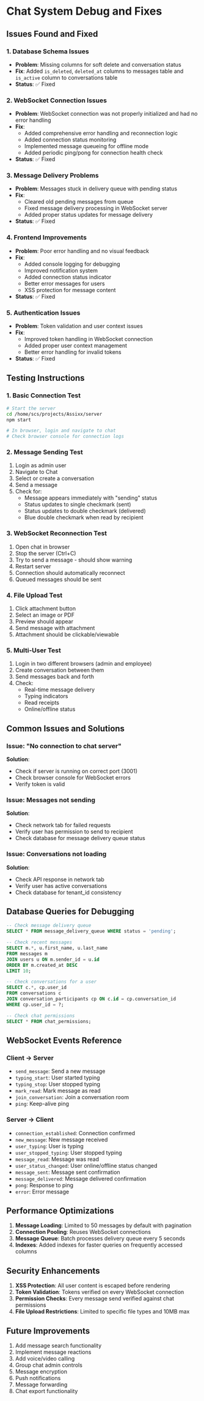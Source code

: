 # Chat System Debug and Fixes

## Issues Found and Fixed

### 1. Database Schema Issues
- **Problem**: Missing columns for soft delete and conversation status
- **Fix**: Added `is_deleted`, `deleted_at` columns to messages table and `is_active` column to conversations table
- **Status**: ✅ Fixed

### 2. WebSocket Connection Issues
- **Problem**: WebSocket connection was not properly initialized and had no error handling
- **Fix**: 
  - Added comprehensive error handling and reconnection logic
  - Added connection status monitoring
  - Implemented message queueing for offline mode
  - Added periodic ping/pong for connection health check
- **Status**: ✅ Fixed

### 3. Message Delivery Problems
- **Problem**: Messages stuck in delivery queue with pending status
- **Fix**: 
  - Cleared old pending messages from queue
  - Fixed message delivery processing in WebSocket server
  - Added proper status updates for message delivery
- **Status**: ✅ Fixed

### 4. Frontend Improvements
- **Problem**: Poor error handling and no visual feedback
- **Fix**:
  - Added console logging for debugging
  - Improved notification system
  - Added connection status indicator
  - Better error messages for users
  - XSS protection for message content
- **Status**: ✅ Fixed

### 5. Authentication Issues
- **Problem**: Token validation and user context issues
- **Fix**:
  - Improved token handling in WebSocket connection
  - Added proper user context management
  - Better error handling for invalid tokens
- **Status**: ✅ Fixed

## Testing Instructions

### 1. Basic Connection Test
```bash
# Start the server
cd /home/scs/projects/Assixx/server
npm start

# In browser, login and navigate to chat
# Check browser console for connection logs
```

### 2. Message Sending Test
1. Login as admin user
2. Navigate to Chat
3. Select or create a conversation
4. Send a message
5. Check for:
   - Message appears immediately with "sending" status
   - Status updates to single checkmark (sent)
   - Status updates to double checkmark (delivered)
   - Blue double checkmark when read by recipient

### 3. WebSocket Reconnection Test
1. Open chat in browser
2. Stop the server (Ctrl+C)
3. Try to send a message - should show warning
4. Restart server
5. Connection should automatically reconnect
6. Queued messages should be sent

### 4. File Upload Test
1. Click attachment button
2. Select an image or PDF
3. Preview should appear
4. Send message with attachment
5. Attachment should be clickable/viewable

### 5. Multi-User Test
1. Login in two different browsers (admin and employee)
2. Create conversation between them
3. Send messages back and forth
4. Check:
   - Real-time message delivery
   - Typing indicators
   - Read receipts
   - Online/offline status

## Common Issues and Solutions

### Issue: "No connection to chat server"
**Solution**: 
- Check if server is running on correct port (3001)
- Check browser console for WebSocket errors
- Verify token is valid

### Issue: Messages not sending
**Solution**:
- Check network tab for failed requests
- Verify user has permission to send to recipient
- Check database for message delivery queue status

### Issue: Conversations not loading
**Solution**:
- Check API response in network tab
- Verify user has active conversations
- Check database for tenant_id consistency

## Database Queries for Debugging

```sql
-- Check message delivery queue
SELECT * FROM message_delivery_queue WHERE status = 'pending';

-- Check recent messages
SELECT m.*, u.first_name, u.last_name 
FROM messages m 
JOIN users u ON m.sender_id = u.id 
ORDER BY m.created_at DESC 
LIMIT 10;

-- Check conversations for a user
SELECT c.*, cp.user_id 
FROM conversations c 
JOIN conversation_participants cp ON c.id = cp.conversation_id 
WHERE cp.user_id = ?;

-- Check chat permissions
SELECT * FROM chat_permissions;
```

## WebSocket Events Reference

### Client -> Server
- `send_message`: Send a new message
- `typing_start`: User started typing
- `typing_stop`: User stopped typing
- `mark_read`: Mark message as read
- `join_conversation`: Join a conversation room
- `ping`: Keep-alive ping

### Server -> Client
- `connection_established`: Connection confirmed
- `new_message`: New message received
- `user_typing`: User is typing
- `user_stopped_typing`: User stopped typing
- `message_read`: Message was read
- `user_status_changed`: User online/offline status changed
- `message_sent`: Message sent confirmation
- `message_delivered`: Message delivered confirmation
- `pong`: Response to ping
- `error`: Error message

## Performance Optimizations

1. **Message Loading**: Limited to 50 messages by default with pagination
2. **Connection Pooling**: Reuses WebSocket connections
3. **Message Queue**: Batch processes delivery queue every 5 seconds
4. **Indexes**: Added indexes for faster queries on frequently accessed columns

## Security Enhancements

1. **XSS Protection**: All user content is escaped before rendering
2. **Token Validation**: Tokens verified on every WebSocket connection
3. **Permission Checks**: Every message send verified against chat permissions
4. **File Upload Restrictions**: Limited to specific file types and 10MB max

## Future Improvements

1. Add message search functionality
2. Implement message reactions
3. Add voice/video calling
4. Group chat admin controls
5. Message encryption
6. Push notifications
7. Message forwarding
8. Chat export functionality